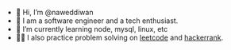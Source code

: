 - 👋 Hi, I’m @naweddiwan
- 👀 I am a software engineer and a tech enthusiast.
- 🌱 I’m currently learning node, mysql, linux, etc
- 👨‍💻 I also practice problem solving on [leetcode](https://leetcode.com/nawedn/) and [hackerrank](https://www.hackerrank.com/nawedn). 

<!---
naweddiwan/naweddiwan is a ✨ special ✨ repository because its `README.md` (this file) appears on your GitHub profile.
You can click the Preview link to take a look at your changes.
--->
